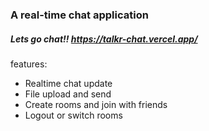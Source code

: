 ### A real-time chat application

##### Lets go chat!! https://talkr-chat.vercel.app/

features:

- Realtime chat update
- File upload and send
- Create rooms and join with friends
- Logout or switch rooms

